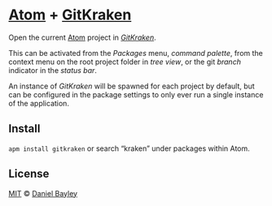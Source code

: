 [Atom] + [GitKraken]
====================
Open the current [Atom] project in _[GitKraken]_.

This can be activated from the _Packages_ menu, _command palette_, from the context menu on the root project folder in _tree view_, or the git _branch_ indicator in the _status bar_.

An instance of _GitKraken_ will be spawned for each project by default, but can be configured in the package settings to only ever run a single instance of the application.

Install
-------
`apm install gitkraken` or search “kraken” under packages within Atom.

License
-------
[MIT] © [Daniel Bayley]

[MIT]:						LICENSE.md
[Daniel Bayley]:	https://github.com/danielbayley
[atom]:						https://atom.io
[gitkraken]:			http://gitkraken.com

